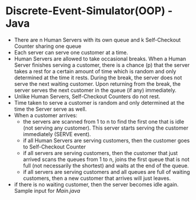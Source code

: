 # Discrete-Event-Simulator(OOP) - Java
-	There are n Human Servers with its own queue and k Self-Checkout Counter sharing one queue 
-	Each server can serve one customer at a time.
-	Human Servers are allowed to take occasional breaks. When a Human Server finishes serving a customer, there is a chance (p) that the server takes a rest for a certain amount of time which is random and only determined at the time it rests. During the break, the server does not serve the next waiting customer. Upon returning from the break, the server serves the next customer in the queue (if any) immediately.
-	Unlike Human Servers, Self-Checkout Counters do not rest.	
-	Time taken to serve a customer is random and only determined at the time the Server serve as well.
-	When a customer arrives:
    -	the servers are scanned from 1 to n to find the first one that is idle (not serving any customer). This server starts serving the customer immediately (SERVE event).
    -	if all Human Servers are serving customers, then the customer goes to Self-Checkout Counter
    -	if all servers are serving customers, then the customer that just arrived scans the queues from 1 to n, joins the first queue that is not full (not necessarily the shortest) and waits at the end of the queue.
    -	if all servers are serving customers and all queues are full of waiting customers, then a new customer that arrives will just leaves.
- if there is no waiting customer, then the server becomes idle again.
Sample input for $Main.java$
